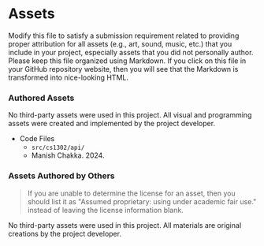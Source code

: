 # Assets

Modify this file to satisfy a submission requirement related to providing
proper attribution for all assets (e.g., art, sound, music, etc.) that
you include in your project, especially assets that you did not personally
author. Please keep this file organized using Markdown. If you click on
this file in your GitHub repository website, then you will see that the
Markdown is transformed into nice-looking HTML.

### Authored Assets

No third-party assets were used in this project. All visual and programming assets were created and implemented by the project developer.

* Code Files
  - `src/cs1302/api/`
  - Manish Chakka. 2024.

### Assets Authored by Others

> If you are unable to determine the license for an asset, then
> you should list it as "Assumed proprietary: using under academic fair use."
> instead of leaving the license information blank.

No third-party assets were used in this project. All materials are original creations by the project developer.
